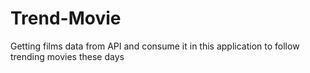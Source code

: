# Trend-Movie
Getting films data from API and consume it in this application to follow trending movies these days
